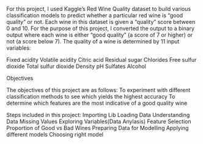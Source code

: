 For this project, I used Kaggle’s Red Wine Quality dataset to build various classification models to predict whether a particular red wine is “good quality” or not. Each wine in this dataset is given a “quality” score between 0 and 10. For the purpose of this project, I converted the output to a binary output where each wine is either “good quality” (a score of 7 or higher) or not (a score below 7). The quality of a wine is determined by 11 input variables:


Fixed acidity
Volatile acidity
Citric acid
Residual sugar
Chlorides
Free sulfur dioxide
Total sulfur dioxide
Density
pH
Sulfates
Alcohol

Objectives

The objectives of this project are as follows:
To experiment with different classification methods to see which yields the highest accuracy
To determine which features are the most indicative of a good quality wine

Steps included in this project:
Importing Lib
Loading Data
Understanding Data
Missing Values
Exploring Variables(Data Anylasis)
Feature Selection
Proportion of Good vs Bad Wines
Preparing Data for Modelling
Applying different models
Choosing right model
